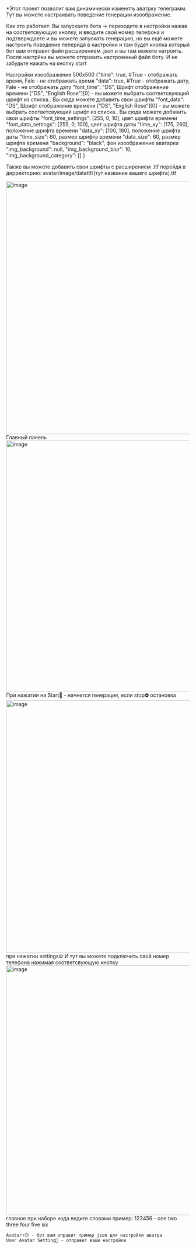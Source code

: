 *Этот проект позволит вам динамически изменять аватрку телеграмм. Тут вы можете настраивать поведение генерации изоображение. 

Как это работает:
  Вы запускаете бота -> переходите в настройки нажав на соответсвующую кнопку, и вводите свой номер телефона и подтверждаете
  и вы можете запускать генерацию, но вы ещё можете настроить поведение пеперйдя в настройки и там будет кнопка который бот вам отправит файл расширением .json и вы там можете натроить. После настрйки вы можете отправить настроенный     файл боту. И не забудьте нажать на кнопку start

Настройки изоображение 500x500
{"time": true, #True - отображать время, Fale - не отображать время 
  "data": true, #True - отображать дату, Fale - не отображать дату
  "font_time": "DS", Шрифт отображение времени ["DS", "English Rose"][0] - вы можете выбрать соответсвующий шрифт из списка.. Вы сюда можете добавить свои шрифты
  "font_data": "DS", Шрифт отображение времени ["DS", "English Rose"][0] - вы можете выбрать соответсвующий шрифт из списка.. Вы сюда можете добавить свои шрифты
  "font_time_settings": [255, 0, 10], цвет шрифта времени
  "font_data_settings": [255, 0, 100], цвет шрифта даты
  "time_xy": [175, 260], положение шрифта времени 
  "data_xy": [100, 180], положение шрифта даты 
  "time_size": 60, размер шрифта времени
  "data_size": 60, размер шрифта времени
  "background": "black", фон изоображение аватарки
  "img_background": null,
  "img_background_blur": 10,
  "img_background_category": []
  }


  Также вы можете добавить свои шрифты с расширением .ttf перейдя в дирректорию: avatar/image/datattf/[тут название вашего шрифта].ttf
  
  
  
  <img width="692" alt="image" src="https://github.com/FJShprog/dynamic_edit_tg_avatar/assets/102890831/097d7582-d7fd-42dc-a586-c04a5c93d517">
  Главный панель
 
  <img width="687" alt="image" src="https://github.com/FJShprog/dynamic_edit_tg_avatar/assets/102890831/752e65c3-38ae-4bde-ad35-92ec1f465531">
  При нажатии на Start🚀 - начнется генерация, если stop⛔ остановка
 


  <img width="691" alt="image" src="https://github.com/FJShprog/dynamic_edit_tg_avatar/assets/102890831/92c865cb-a027-47dd-8de4-490d9b85c7c3">
  при нажатии settings⚙️
    И тут вы можете подключить свой номер телефона нажимая соответсвующую кнопку <img width="683" alt="image" src="https://github.com/FJShprog/dynamic_edit_tg_avatar/assets/102890831/c5dda067-1897-4c98-ba2f-3626cb167deb">
    главное при наборе кода ведите словами пример: 123456 - one two three four five six

 
    Avatar⬇️😐 - бот вам оправит пример json для настройки аватра
    User Avatar Setting📃 - отправит ваши настройки





  

  
  
